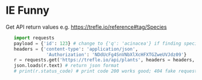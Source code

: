 # IE Funny
 
 Get API return values e.g. https://trefle.io/reference#tag/Species
 ```python
    import requests
    payload = {'id': 123} # change to {'q': 'acinacea'} if finding specific plant
    headers = {'content-type': 'application/json',
                'Authorization': 'NDdUcFg4SnVNbXlXcHFXTGZweUVJdz09'}
    r = requests.get('https://trefle.io/api/plants', headers = headers, params=payload)
    json.loads(r.text) # return json format
    # print(r.status_code) # print code 200 works good; 404 fake request; 400 something wrong
 ```
